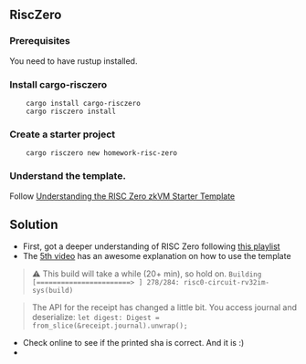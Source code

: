 ## RiscZero 
### Prerequisites 
You need to have rustup installed. 
### Install cargo-risczero 
		cargo install cargo-risczero
		cargo risczero install
### Create a starter project 
		cargo risczero new homework-risc-zero 
### Understand the template. 
Follow [Understanding the RISC Zero zkVM Starter Template](https://www.risczero.com/docs/examples/understanding_template)

## Solution
- First, got a deeper understanding of RISC Zero following [this playlist](https://www.youtube.com/watch?v=cLqFvhmXiD0&list=PLcPzhUaCxlCgig7ofeARMPwQ8vbuD6hC5&index=2)  
- The [5th video](https://youtu.be/Yg_BGqj_6lg?si=PJViQ4735iDnRJEN) has an awesome explanation on how to use the template  

> ⚠️ This build will take a while (20+ min), so hold on.
> `Building [=======================> ] 278/284: risc0-circuit-rv32im-sys(build)`

>The API for the receipt has changed a little bit. You access journal and deserialize:
	`let digest: Digest = from_slice(&receipt.journal).unwrap();`

- Check online to see if the printed sha is correct. And it is :) 
- 